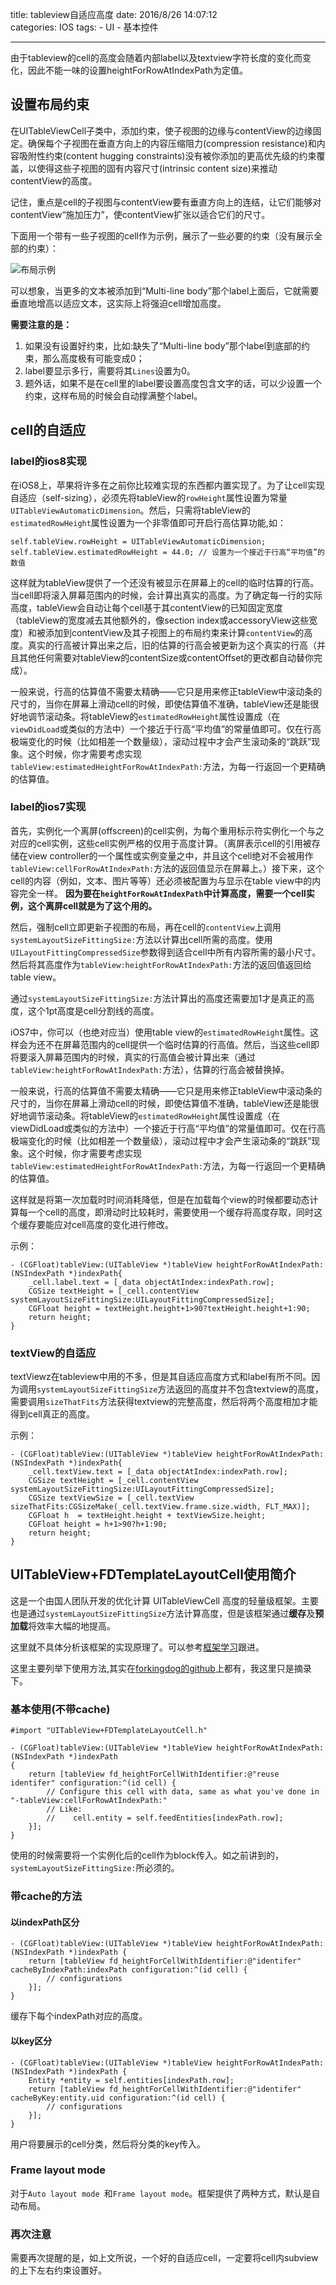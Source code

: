 title: tableview自适应高度
date: 2016/8/26 14:07:12  
categories: IOS 
tags: 
	- UI
	- 基本控件
	

---

由于tableview的cell的高度会随着内部label以及textview字符长度的变化而变化，因此不能一味的设置heightForRowAtIndexPath为定值。

<!--more-->

## 设置布局约束
在UITableViewCell子类中，添加约束，使子视图的边缘与contentView的边缘固定。确保每个子视图在垂直方向上的内容压缩阻力(compression resistance)和内容吸附性约束(content hugging constraints)没有被你添加的更高优先级的约束覆盖，以使得这些子视图的固有内容尺寸(intrinsic content size)来推动contentView的高度。

记住，重点是cell的子视图与contentView要有垂直方向上的连结，让它们能够对contentView“施加压力”，使contentView扩张以适合它们的尺寸。

下面用一个带有一些子视图的cell作为示例，展示了一些必要的约束（没有展示全部的约束）：

![布局示例](https://github.com/zhang759740844/MyImgs/blob/master/MyBlog/tableviewautolayout1.png?raw=true)

可以想象，当更多的文本被添加到“Multi-line body”那个label上面后，它就需要垂直地增高以适应文本，这实际上将强迫cell增加高度。

**需要注意的是：**
1. 如果没有设置好约束，比如:缺失了“Multi-line body”那个label到底部的约束，那么高度极有可能变成0；
2. label要显示多行，需要将其`Lines`设置为0。
3. 题外话，如果不是在cell里的label要设置高度包含文字的话，可以少设置一个约束，这样布局的时候会自动撑满整个label。

## cell的自适应
### label的ios8实现
在iOS8上，苹果将许多在之前你比较难实现的东西都内置实现了。为了让cell实现自适应（self-sizing），必须先将tableView的`rowHeight`属性设置为常量`UITableViewAutomaticDimension`。然后，只需将tableView的`estimatedRowHeight`属性设置为一个非零值即可开启行高估算功能,如：
```objc
self.tableView.rowHeight = UITableViewAutomaticDimension;
self.tableView.estimatedRowHeight = 44.0; // 设置为一个接近于行高“平均值”的数值
```

这样就为tableView提供了一个还没有被显示在屏幕上的cell的临时估算的行高。当cell即将滚入屏幕范围内的时候，会计算出真实的高度。为了确定每一行的实际高度，tableView会自动让每个cell基于其contentView的已知固定宽度（tableView的宽度减去其他额外的，像section index或accessoryView这些宽度）和被添加到contentView及其子视图上的布局约束来计算`contentView`的高度。真实的行高被计算出来之后，旧的估算的行高会被更新为这个真实的行高（并且其他任何需要对tableView的contentSize或contentOffset的更改都自动替你完成）。

一般来说，行高的估算值不需要太精确——它只是用来修正tableView中滚动条的尺寸的，当你在屏幕上滑动cell的时候，即使估算值不准确，tableView还是能很好地调节滚动条。将tableView的`estimatedRowHeight`属性设置成（在`viewDidLoad`或类似的方法中）一个接近于行高“平均值”的常量值即可。仅在行高极端变化的时候（比如相差一个数量级），滚动过程中才会产生滚动条的“跳跃”现象。这个时候，你才需要考虑实现`tableView:estimatedHeightForRowAtIndexPath:`方法，为每一行返回一个更精确的估算值。

### label的ios7实现
首先，实例化一个离屏(offscreen)的cell实例，为每个重用标示符实例化一个与之对应的cell实例，这些cell实例严格的仅用于高度计算。（离屏表示cell的引用被存储在view controller的一个属性或实例变量之中，并且这个cell绝对不会被用作`tableView:cellForRowAtIndexPath:`方法的返回值显示在屏幕上。）接下来，这个cell的内容（例如，文本、图片等等）还必须被配置为与显示在table view中的内容完全一样。
**因为要在`heightForRowAtIndexPath`中计算高度，需要一个cell实例，这个离屏cell就是为了这个用的。**

然后，强制cell立即更新子视图的布局，再在cell的`contentView`上调用`systemLayoutSizeFittingSize:`方法以计算出cell所需的高度。使用`UILayoutFittingCompressedSize`参数得到适合cell中所有内容所需的最小尺寸。然后将其高度作为`tableView:heightForRowAtIndexPath:`方法的返回值返回给table view。

通过`systemLayoutSizeFittingSize:`方法计算出的高度还需要加1才是真正的高度，这个1pt高度是cell分割线的高度。

iOS7中，你可以（也绝对应当）使用table view的`estimatedRowHeight`属性。这样会为还不在屏幕范围内的cell提供一个临时估算的行高值。然后，当这些cell即将要滚入屏幕范围内的时候，真实的行高值会被计算出来（通过`tableView:heightForRowAtIndexPath:`方法），估算的行高会被替换掉。

一般来说，行高的估算值不需要太精确——它只是用来修正tableView中滚动条的尺寸的，当你在屏幕上滑动cell的时候，即使估算值不准确，tableView还是能很好地调节滚动条。将tableView的`estimatedRowHeight`属性设置成（在viewDidLoad或类似的方法中）一个接近于行高“平均值”的常量值即可。仅在行高极端变化的时候（比如相差一个数量级），滚动过程中才会产生滚动条的“跳跃”现象。这个时候，你才需要考虑实现`tableView:estimatedHeightForRowAtIndexPath:`方法，为每一行返回一个更精确的估算值。

这样就是将第一次加载时时间消耗降低，但是在加载每个view的时候都要动态计算每一个cell的高度，即滑动时比较耗时，需要使用一个缓存将高度存取，同时这个缓存要能应对cell高度的变化进行修改。

示例：
```objc
- (CGFloat)tableView:(UITableView *)tableView heightForRowAtIndexPath:(NSIndexPath *)indexPath{
    _cell.label.text = [_data objectAtIndex:indexPath.row];
    CGSize textHeight = [_cell.contentView systemLayoutSizeFittingSize:UILayoutFittingCompressedSize];
    CGFloat height = textHeight.height+1>90?textHeight.height+1:90;
    return height;
}
```

### textView的自适应
textViewz在tableview中用的不多，但是其自适应高度方式和label有所不同。因为调用`systemLayoutSizeFittingSize`方法返回的高度并不包含textview的高度，需要调用`sizeThatFits`方法获得textview的完整高度，然后将两个高度相加才能得到cell真正的高度。

示例：
```objc
- (CGFloat)tableView:(UITableView *)tableView heightForRowAtIndexPath:(NSIndexPath *)indexPath{
    _cell.textView.text = [_data objectAtIndex:indexPath.row];
    CGSize textHeight = [_cell.contentView systemLayoutSizeFittingSize:UILayoutFittingCompressedSize];
    CGSize textViewSize = [_cell.textView sizeThatFits:CGSizeMake(_cell.textView.frame.size.width, FLT_MAX)];
    CGFloat h  = textHeight.height + textViewSize.height;
    CGFloat height = h+1>90?h+1:90;
    return height;
}
```

## UITableView+FDTemplateLayoutCell使用简介
这是一个由国人团队开发的优化计算 UITableViewCell 高度的轻量级框架。主要也是通过`systemLayoutSizeFittingSize`方法计算高度，但是该框架通过**缓存**及**预加载**将效率大幅的地提高。

这里就不具体分析该框架的实现原理了。可以参考[框架学习](http://blog.qiji.tech/archives/9538?utm_source=tuicool&utm_medium=referral)跟进。

这里主要列举下使用方法,其实在[forkingdog的github](https://github.com/forkingdog/UITableView-FDTemplateLayoutCell)上都有，我这里只是摘录下。

### 基本使用(不带cache)
```objc
#import "UITableView+FDTemplateLayoutCell.h"

- (CGFloat)tableView:(UITableView *)tableView heightForRowAtIndexPath:(NSIndexPath *)indexPath
{
    return [tableView fd_heightForCellWithIdentifier:@"reuse identifer" configuration:^(id cell) {
        // Configure this cell with data, same as what you've done in "-tableView:cellForRowAtIndexPath:"
        // Like:
        //    cell.entity = self.feedEntities[indexPath.row];
    }];
}
```

使用的时候需要将一个实例化后的cell作为block传入。如之前讲到的，`systemLayoutSizeFittingSize:`所必须的。

### 带cache的方法
#### 以indexPath区分
```objc
- (CGFloat)tableView:(UITableView *)tableView heightForRowAtIndexPath:(NSIndexPath *)indexPath {
    return [tableView fd_heightForCellWithIdentifier:@"identifer" cacheByIndexPath:indexPath configuration:^(id cell) {
        // configurations
    }];
}
```
缓存下每个indexPath对应的高度。

#### 以key区分
```objc
- (CGFloat)tableView:(UITableView *)tableView heightForRowAtIndexPath:(NSIndexPath *)indexPath {
    Entity *entity = self.entities[indexPath.row];
    return [tableView fd_heightForCellWithIdentifier:@"identifer" cacheByKey:entity.uid configuration:^(id cell) {
        // configurations
    }];
}
```
用户将要展示的cell分类，然后将分类的key传入。

### Frame layout mode
对于`Auto layout mode `和`Frame layout mode`。框架提供了两种方式，默认是自动布局。 

### 再次注意
需要再次提醒的是，如上文所说，一个好的自适应cell，一定要将cell内subview的上下左右约束设置好。

